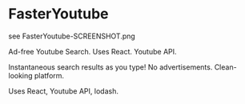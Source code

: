 # FasterYoutube
see FasterYoutube-SCREENSHOT.png

Ad-free Youtube Search. Uses React. Youtube API.

Instantaneous search results as you type!
No advertisements.
Clean-looking platform.

Uses React, Youtube API, lodash.
